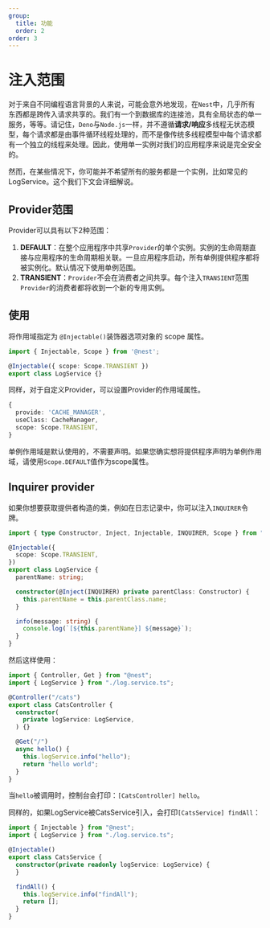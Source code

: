 ```yaml
---
group:
  title: 功能
  order: 2
order: 3
---
```


# 注入范围

对于来自不同编程语言背景的人来说，可能会意外地发现，在`Nest`中，几乎所有东西都是跨传入请求共享的。我们有一个到数据库的连接池，具有全局状态的单一服务，等等。请记住，`Deno`与`Node.js`一样，并不遵循**请求/响应**多线程无状态模型，每个请求都是由事件循环线程处理的，而不是像传统多线程模型中每个请求都有一个独立的线程来处理。因此，使用单一实例对我们的应用程序来说是完全安全的。

然而，在某些情况下，你可能并不希望所有的服务都是一个实例，比如常见的LogService。这个我们下文会详细解说。

## Provider范围

Provider可以具有以下2种范围：

1. **DEFAULT**：在整个应用程序中共享`Provider`的单个实例。实例的生命周期直接与应用程序的生命周期相关联。一旦应用程序启动，所有单例提供程序都将被实例化。默认情况下使用单例范围。
2. **TRANSIENT**：`Provider`不会在消费者之间共享。每个注入`TRANSIENT`范围`Provider`的消费者都将收到一个新的专用实例。
  
## 使用

将作用域指定为 `@Injectable()`装饰器选项对象的 scope 属性。

```typescript
import { Injectable, Scope } from '@nest';

@Injectable({ scope: Scope.TRANSIENT })
export class LogService {}
```

同样，对于自定义Provider，可以设置Provider的作用域属性。

```typescript
{
  provide: 'CACHE_MANAGER',
  useClass: CacheManager,
  scope: Scope.TRANSIENT,
}
```

单例作用域是默认使用的，不需要声明。如果您确实想将提供程序声明为单例作用域，请使用`Scope.DEFAULT`值作为scope属性。

## Inquirer provider

如果你想要获取提供者构造的类，例如在日志记录中，你可以注入`INQUIRER`令牌。

```typescript
import { type Constructor, Inject, Injectable, INQUIRER, Scope } from "@nest";

@Injectable({
  scope: Scope.TRANSIENT,
})
export class LogService {
  parentName: string;

  constructor(@Inject(INQUIRER) private parentClass: Constructor) {
    this.parentName = this.parentClass.name;
  }

  info(message: string) {
    console.log(`[${this.parentName}] ${message}`);
  }
}
```

然后这样使用：

```typescript
import { Controller, Get } from "@nest";
import { LogService } from "./log.service.ts";

@Controller("/cats")
export class CatsController {
  constructor(
    private logService: LogService,
  ) {}

  @Get("/")
  async hello() {
    this.logService.info("hello");
    return "hello world";
  }
}
```

当`hello`被调用时，控制台会打印：`[CatsController] hello`。

同样的，如果LogService被CatsService引入，会打印`[CatsService] findAll`：

```typescript
import { Injectable } from "@nest";
import { LogService } from "./log.service.ts";

@Injectable()
export class CatsService {
  constructor(private readonly logService: LogService) {
  }

  findAll() {
    this.logService.info("findAll");
    return [];
  }
}
```
